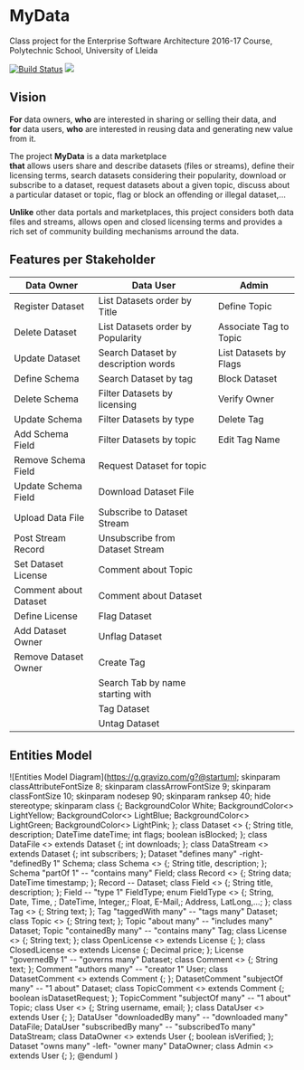# MyData

Class project for the Enterprise Software Architecture 2016-17 Course, Polytechnic School, University of Lleida

[![Build Status](https://travis-ci.org/UdL-EPS-SoftArch/mydata-api.svg?branch=master)](https://travis-ci.org/UdL-EPS-SoftArch/mydata-api/branches) 
<a href="https://zenhub.com"><img src="https://cdn.rawgit.com/ZenHubIO/support/master/zenhub-badge.svg"></a>

## Vision

**For** data owners, **who** are interested in sharing or selling their data, and \
**for** data users, **who** are interested in reusing data and generating new value from it.

The project **MyData** is a data marketplace \
**that** allows users share and describe datasets (files or streams), define their licensing
terms, search datasets considering their popularity, download or subscribe to a dataset, 
request datasets about a given topic, discuss about a particular dataset or topic, 
flag or block an offending or illegal dataset,...

**Unlike** other data portals and marketplaces, this project considers both data files and 
streams, allows open and closed licensing terms and provides a rich set of community building 
mechanisms arround the data.


## Features per Stakeholder

|       Data Owner        |       Data User                      |  Admin
| ------------------------|--------------------------------------|-------------------------
|  Register Dataset       |  List Datasets order by Title        |  Define Topic
|  Delete Dataset         |  List Datasets order by Popularity   |  Associate Tag to Topic
|  Update Dataset         |  Search Dataset by description words |  List Datasets by Flags
|  Define Schema          |  Search Dataset by tag               |  Block Dataset
|  Delete Schema          |  Filter Datasets by licensing        |  Verify Owner
|  Update Schema          |  Filter Datasets by type             |  Delete Tag
|  Add Schema Field       |  Filter Datasets by topic            |  Edit Tag Name
|  Remove Schema Field    |  Request Dataset for topic           |
|  Update Schema Field    |  Download Dataset File               |
|  Upload Data File       |  Subscribe to Dataset Stream         |
|  Post Stream Record     |  Unsubscribe from Dataset Stream     |
|  Set Dataset License    |  Comment about Topic                 |
|  Comment about Dataset  |  Comment about Dataset               |
|  Define License         |  Flag Dataset
|  Add Dataset Owner      |  Unflag Dataset
|  Remove Dataset Owner   |  Create Tag
|                         |  Search Tab by name starting with
|                         |  Tag Dataset
|                         |  Untag Dataset

## Entities Model

![Entities Model Diagram](https://g.gravizo.com/g?@startuml;
skinparam classAttributeFontSize 8;
skinparam classArrowFontSize 9;
skinparam classFontSize 10;
skinparam nodesep 90;
skinparam ranksep 40;
hide stereotype;
skinparam class {;
	BackgroundColor White;
	BackgroundColor<<Data>> LightYellow;
	BackgroundColor<<User>> LightBlue;
	BackgroundColor<<Rights>> LightGreen;
	BackgroundColor<<Metadata>> LightPink;
};
class Dataset <<Data>> {;
	String title, description;
	DateTime dateTime;
	int flags;
	boolean isBlocked;
};
class DataFile <<Data>> extends Dataset {;
	int downloads;
};
class DataStream <<Data>> extends Dataset {;
	int subscribers;
};
Dataset "defines many" -right- "definedBy 1" Schema;
class Schema <<Data>> {;
	String title, description;
};
Schema "partOf 1" -- "contains many" Field;
class Record <<Data>> {;
	String data;
	DateTime timestamp;
};
Record -- Dataset;
class Field <<Data>> {;
	String title, description;
};
Field -- "type 1" FieldType;
enum FieldType <<Data>> {;
	String, Date, Time, ;
	DateTime, Integer,;
	Float, E-Mail,;
	Address, LatLong,...;
};
class Tag <<Metadata>> {;
	String text;
};
Tag "taggedWith many" -- "tags many" Dataset;
class Topic <<Metadata>> {;
    String text;
};
Topic "about many" -- "includes many" Dataset;
Topic "containedBy many" -- "contains many" Tag;
class License <<Rights>> {;
	String text;
};
class OpenLicense <<Rights>> extends License {;
};
class ClosedLicense <<Rights>> extends License {;
	Decimal price;
};
License "governedBy 1" -- "governs many" Dataset;
class Comment <<Metadata>> {;
	String text;
};
Comment "authors many" -- "creator 1" User;
class DatasetComment <<Metadata>> extends Comment {;
};
DatasetComment "subjectOf many" -- "1 about" Dataset;
class TopicComment <<Metadata>> extends Comment {;
	boolean isDatasetRequest;
};
TopicComment "subjectOf many" -- "1 about" Topic;
class User <<User>> {;
	String username, email;
};
class DataUser <<User>> extends User {;
};
DataUser "downloadedBy many" -- "downloaded many" DataFile;
DataUser "subscribedBy many" -- "subscribedTo many" DataStream;
class DataOwner <<User>> extends User {;
	boolean isVerified;
};
Dataset "owns many" -left- "owner many" DataOwner;
class Admin <<User>> extends User {;
};
@enduml
)
